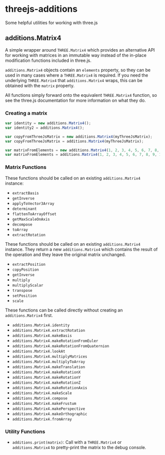 # threejs-additions
Some helpful utilities for working with three.js

## additions.Matrix4
A simple wrapper around ```THREE.Matrix4``` which provides an alternative API for working with matrices in an immutable way instead of the in-place modification functions included in three.js.

```additions.Matrix4``` objects contain an ```elements``` property, so they can be used in many cases where a ```THREE.Matrix4``` is required. If you need the underlying ```THREE.Matrix4``` that ```additions.Matrix4``` wraps, this can be obtained with the ```matrix``` property.

All functions simply forward onto the equivalent ```THREE.Matrix4``` function, so see the three.js documentation for more information on what they do.

### Creating a matrix

```javascript
var identity = new additions.Matrix4();
var identity2 = additions.Matrix4();

var copyFromThreeJsMatrix = new additions.Matrix4(myThreeJsMatrix);
var copyFromThreeJsMatrix = additions.Matrix4(myThreeJsMatrix);

var matrixFromElements = new additions.Matrix4(1, 2, 3, 4, 5, 6, 7, 8, 9, 10, 11, 12, 13, 14, 15, 16);
var matrixFromElements = additions.Matrix4(1, 2, 3, 4, 5, 6, 7, 8, 9, 10, 11, 12, 13, 14, 15, 16);
```

### Matrix Functions
These functions should be called on an existing ```additions.Matrix4``` instance:
 * ```extractBasis```
 * ```getInverse```
 * ```applyToVector3Array```
 * ```determinant```
 * ```flattenToArrayOffset```
 * ```getMaxScaleOnAxis```
 * ```decompose```
 * ```toArray```
 * ```extractRotation```
 
These functions should be called on an existing ```additions.Matrix4``` instance. They return a new ```additions.Matrix4``` which contains the result of the operation and they leave the original matrix unchanged.
 * ```extractPosition```
 * ```copyPosition```
 * ```getInverse```
 * ```multiply```
 * ```multiplyScalar```
 * ```transpose```
 * ```setPosition```
 * ```scale```

These functions can be called directly without creating an ```additions.Matrix4``` first.
 * ```additions.Matrix4.identity```
 * ```additions.Matrix4.extractRotation```
 * ```additions.Matrix4.makeBasis```
 * ```additions.Matrix4.makeRotationFromEuler```
 * ```additions.Matrix4.makeRotationFromQuaternion```
 * ```additions.Matrix4.lookAt```
 * ```additions.Matrix4.multiplyMatrices```
 * ```additions.Matrix4.multiplyToArray```
 * ```additions.Matrix4.makeTranslation```
 * ```additions.Matrix4.makeRotationX```
 * ```additions.Matrix4.makeRotationY```
 * ```additions.Matrix4.makeRotationZ```
 * ```additions.Matrix4.makeRotationAxis```
 * ```additions.Matrix4.makeScale```
 * ```additions.Matrix4.compose```
 * ```additions.Matrix4.makeFrustum```
 * ```additions.Matrix4.makePerspective```
 * ```additions.Matrix4.makeOrthographic```
 * ```additions.Matrix4.fromArray```

### Utility Functions
 * ```additions.print(matrix)```: Call with a ```THREE.Matrix4``` or ```additions.Matrix4``` to pretty-print the matrix to the debug console.
 